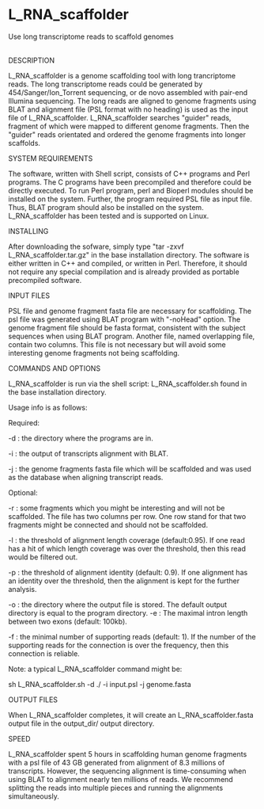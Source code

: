 # L_RNA_scaffolder
Use long transcriptome reads to scaffold genomes

<br>DESCRIPTION</br><p>
   L_RNA_scaffolder is a genome scaffolding tool with long trancriptome reads. The long transcriptome reads could be generated by 454/Sanger/Ion_Torrent sequencing, or de novo assembled with pair-end Illumina sequencing. The long reads are aligned to genome fragments using BLAT and alignment file (PSL format with no heading) is used as the input file of L_RNA_scaffolder. L_RNA_scaffolder searches "guider" reads, fragment of which were mapped to different genome fragments. Then the "guider" reads orientated and ordered the genome fragments into longer scaffolds. 

SYSTEM REQUIREMENTS<p>
   The software, written with Shell script, consists of C++ programs and Perl programs. The C programs have been precompiled and therefore could be directly executed. To run Perl program, perl and Bioperl modules should be installed on the system. Further, the program required PSL file as input file. Thus, BLAT program should also be installed on the system. L_RNA_scaffolder has been tested and is supported on Linux. 

INSTALLING<p>
   After downloading the sofware, simply type "tar -zxvf L_RNA_scaffolder.tar.gz" in the base installation directory. The software is either written in C++ and compiled, or written in Perl. Therefore, it should not require any special compilation and is already provided as portable precompiled software. 

INPUT FILES<p>
   PSL file and genome fragment fasta file are necessary for scaffolding. The psl file was generated using BLAT program with "-noHead" option. The genome fragment file should be fasta format, consistent with the subject sequences when using BLAT program. Another file, named overlapping file, contain two columns. This file is not necessary but will avoid some interesting genome fragments not being scaffolding. 

COMMANDS AND OPTIONS<p>
   L_RNA_scaffolder is run via the shell script: L_RNA_scaffolder.sh found in the base installation directory.

   Usage info is as follows:<p>

   Required:<p>
   -d : the directory where the programs are in. <p>
   -i : the output of transcripts alignment with BLAT. <p>
   -j : the genome fragments fasta file which will be scaffolded and was used as the database when aligning transcript reads.<p>
   Optional:<p>
   -r : some fragments which you might be interesting and will not be scaffolded. The file has two columns per row. One row stand for that two fragments might be connected and should not be scaffolded. <p>
   -l : the threshold of alignment length coverage (default:0.95). If one read has a hit of which length coverage was over the threshold, then this read would be filtered out.<p>
   -p : the threshold of alignment identity (default: 0.9). If one alignment has an identity over the threshold, then the alignment is kept for the further analysis.<p>
   -o : the directory where the output file is stored. The default output directory is equal to the program directory.
   -e : The maximal intron length between two exons (default: 100kb). <p>
   -f : the minimal number of supporting reads (default: 1). If the number of the supporting reads for the connection is over the frequency, then this connection is reliable.<p>

   Note: a typical L_RNA_scaffolder command might be:<p>
   sh L_RNA_scaffolder.sh -d ./ -i input.psl -j genome.fasta<p>

OUTPUT FILES<p>
   When L_RNA_scaffolder completes, it will create an L_RNA_scaffolder.fasta output file in the output_dir/ output directory. <p>

SPEED<p>
   L_RNA_scaffolder spent 5 hours in scaffolding human genome fragments with a psl file of 43 GB generated from alignment of 8.3 millions of transcripts. However, the sequencing alignment is time-consuming when using BLAT to alignment nearly ten millions of reads. We recommend splitting the reads into multiple pieces and running the alignments simultaneously.
